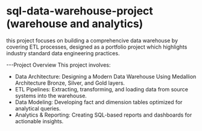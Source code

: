 # sql-data-warehouse-project (warehouse and analytics)
this project focuses on building a comprehencive data warehouse by covering ETL processes, designed as a portfolio project which highlights industry standard data engineering practices. 

---Project Overview
This project involves:

* Data Architecture: Designing a Modern Data Warehouse Using Medallion Architecture Bronze, Silver, and Gold layers.
* ETL Pipelines: Extracting, transforming, and loading data from source systems into the warehouse.
* Data Modeling: Developing fact and dimension tables optimized for analytical queries.
* Analytics & Reporting: Creating SQL-based reports and dashboards for actionable insights.
